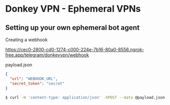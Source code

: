 Donkey VPN - Ephemeral VPNs
===


## Setting up your own ephemeral bot agent

Creating a webhook

https://cec0-2800-cd0-1274-c000-224e-7b16-80a0-8556.ngrok-free.app/telegram/donkeyvpn/webhook


payload.json
```json
{
  "url": "WEBHOOK_URL",
  "secret_token": "secret"
}
```

```sh
$ curl -H 'content-type: application/json' -XPOST --data @payload.json -sS https://api.telegram.org/bot${TELEGRAM_BOT_API_TOKEN}/setWebhook
```
